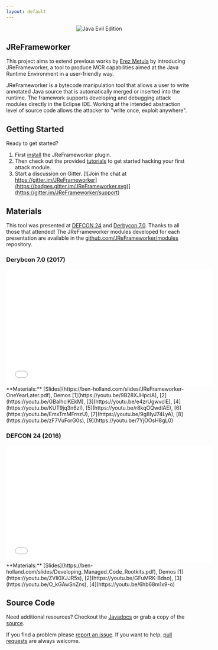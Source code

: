 ```yaml
---
layout: default
---
```


<center><img src="/images/Java-Evil-Edition-Horizontal.jpg" alt="Java Evil Edition" style="max-width:65%;"></center>

## JReFrameworker
This project aims to extend previous works by [Erez Metula](https://appsec-labs.com/managed_code_rootkits) by introducing JReFrameworker, a tool to produce MCR capabilities aimed at the Java Runtime Environment in a user-friendly way. 

JReFrameworker is a bytecode manipulation tool that allows a user to write annotated Java source that is automatically merged or inserted into the runtime.  The framework supports developing and debugging attack modules directly in the Eclipse IDE. Working at the intended abstraction level of source code allows the attacker to "write once, exploit anywhere".

## Getting Started
Ready to get started?

1. First [install](/install) the JReFrameworker plugin.
2. Then check out the provided [tutorials](/tutorials) to get started hacking your first attack module.
3. Start a discussion on Gitter. [![Join the chat at https://gitter.im/JReFrameworker](https://badges.gitter.im/JReFrameworker.svg)](https://gitter.im/JReFrameworker/support)

## Materials
This tool was presented at [DEFCON 24](https://www.defcon.org/html/defcon-24/dc-24-speakers.html#Holland) and [Derbycon 7.0](https://www.derbycon.com/saturday-schedule/#event-76). Thanks to all those that attended! The JReFrameworker modules developed for each presentation are available in the [github.com/JReFrameworker/modules](https://github.com/JReFrameworker/modules) repository.

### Derybcon 7.0 (2017)
<center><iframe width="560" height="315" src="//www.youtube.com/embed/zomaLPN2KNY" frameborder="0" allowfullscreen></iframe></center>
**Materials:** [Slides](https://ben-holland.com/slides/JReFrameworker-OneYearLater.pdf), Demos [1](https://youtu.be/9B28XJHpciA), [2](https://youtu.be/GBaIhclKEkM), [3](https://youtu.be/e4zrUgwvclE), [4](https://youtu.be/KUT9jq3n6zI), [5](https://youtu.be/r8kqOQwdlAE), [6](https://youtu.be/EmxTmMFrnzU), [7](https://youtu.be/9g8IyJ74LyA), [8](https://youtu.be/zF7VuForG0s), [9](https://youtu.be/7YjOOsH8gL0)

### DEFCON 24 (2016)
<center><iframe width="560" height="315" src="//www.youtube.com/embed/zomaLPN2KNY" frameborder="0" allowfullscreen></iframe></center>
**Materials:** [Slides](https://ben-holland.com/slides/Developing_Managed_Code_Rootkits.pdf), Demos [1](https://youtu.be/ZVli0XJJR5s), [2](https://youtu.be/GFuMRK-Bdso), [3](https://youtu.be/O_kGAwSnZns), [4](https://youtu.be/6hb68m1x9-o)

## Source Code
Need additional resources?  Checkout the [Javadocs](/javadoc/index.html) or grab a copy of the [source](https://github.com/JReFrameworker/JReFrameworker).

If you find a problem please [report an issue](https://github.com/JReFrameworker/JReFrameworker/issues). If you want to help, [pull requests](https://github.com/JReFrameworker/JReFrameworker/pulls) are always welcome.
